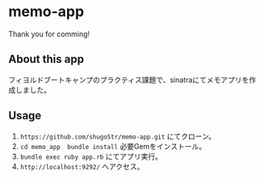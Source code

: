 # memo-app
Thank you for comming!

## About this app
フィヨルドブートキャンプのプラクティス課題で、sinatraにてメモアプリを作成しました。

## Usage
1. ```https://github.com/shugoStr/memo-app.git``` にてクローン。
2. ```cd memo_app```　```bundle install``` 必要Gemをインストール。
3. ```bundle exec ruby app.rb``` にてアプリ実行。
4. ```http://localhost:9292/``` へアクセス。
